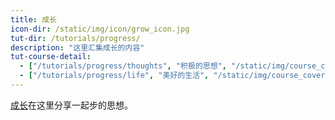 ```yaml
---
title: 成长
icon-dir: /static/img/icon/grow_icon.jpg
tut-dir: /tutorials/progress/
description: "这里汇集成长的内容"
tut-course-detail:
  - ["/tutorials/progress/thoughts", "积极的思想", "/static/img/course_cover-small/thoughts.jpg"]
  - ["/tutorials/progress/life", "美好的生活", "/static/img/course_cover-small/life.jpg"]
---
```



<a href="{{page.tut-dir}}">成长</a>在这里分享一起步的思想。 

